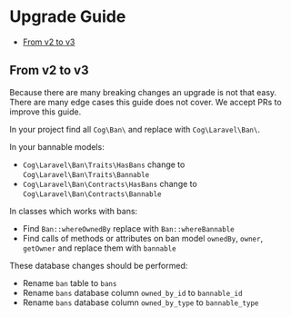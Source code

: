 # Upgrade Guide

- [From v2 to v3](#from-v2-to-v3)

## From v2 to v3

Because there are many breaking changes an upgrade is not that easy. There are many edge cases this guide does not cover.
We accept PRs to improve this guide.

In your project find all `Cog\Ban\` and replace with `Cog\Laravel\Ban\`.

In your bannable models:

- `Cog\Laravel\Ban\Traits\HasBans` change to `Cog\Laravel\Ban\Traits\Bannable`
- `Cog\Laravel\Ban\Contracts\HasBans` change to `Cog\Laravel\Ban\Contracts\Bannable`

In classes which works with bans:

- Find `Ban::whereOwnedBy` replace with `Ban::whereBannable`
- Find calls of methods or attributes on ban model `ownedBy`, `owner`, `getOwner` and replace them with `bannable`

These database changes should be performed:

- Rename `ban` table to `bans`
- Rename `bans` database column `owned_by_id` to `bannable_id`
- Rename `bans` database column `owned_by_type` to `bannable_type`
